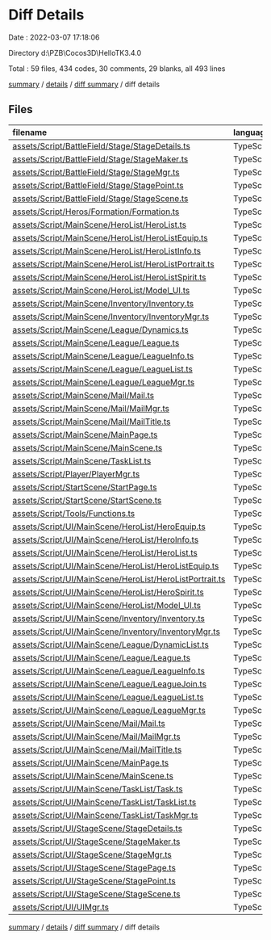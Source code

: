 # Diff Details

Date : 2022-03-07 17:18:06

Directory d:\PZB\Cocos3D\HelloTK3.4.0

Total : 59 files,  434 codes, 30 comments, 29 blanks, all 493 lines

[summary](results.md) / [details](details.md) / [diff summary](diff.md) / diff details

## Files
| filename | language | code | comment | blank | total |
| :--- | :--- | ---: | ---: | ---: | ---: |
| [assets/Script/BattleField/Stage/StageDetails.ts](/assets/Script/BattleField/Stage/StageDetails.ts) | TypeScript | -83 | 0 | -9 | -92 |
| [assets/Script/BattleField/Stage/StageMaker.ts](/assets/Script/BattleField/Stage/StageMaker.ts) | TypeScript | -38 | -8 | -8 | -54 |
| [assets/Script/BattleField/Stage/StageMgr.ts](/assets/Script/BattleField/Stage/StageMgr.ts) | TypeScript | -35 | -2 | -9 | -46 |
| [assets/Script/BattleField/Stage/StagePoint.ts](/assets/Script/BattleField/Stage/StagePoint.ts) | TypeScript | -102 | 0 | -6 | -108 |
| [assets/Script/BattleField/Stage/StageScene.ts](/assets/Script/BattleField/Stage/StageScene.ts) | TypeScript | -33 | 0 | -4 | -37 |
| [assets/Script/Heros/Formation/Formation.ts](/assets/Script/Heros/Formation/Formation.ts) | TypeScript | -7 | 0 | 0 | -7 |
| [assets/Script/MainScene/HeroList/HeroList.ts](/assets/Script/MainScene/HeroList/HeroList.ts) | TypeScript | -93 | -4 | -21 | -118 |
| [assets/Script/MainScene/HeroList/HeroListEquip.ts](/assets/Script/MainScene/HeroList/HeroListEquip.ts) | TypeScript | -7 | -30 | -8 | -45 |
| [assets/Script/MainScene/HeroList/HeroListInfo.ts](/assets/Script/MainScene/HeroList/HeroListInfo.ts) | TypeScript | -19 | -4 | -5 | -28 |
| [assets/Script/MainScene/HeroList/HeroListPortrait.ts](/assets/Script/MainScene/HeroList/HeroListPortrait.ts) | TypeScript | -30 | 0 | -7 | -37 |
| [assets/Script/MainScene/HeroList/HeroListSpirit.ts](/assets/Script/MainScene/HeroList/HeroListSpirit.ts) | TypeScript | -7 | -30 | -8 | -45 |
| [assets/Script/MainScene/HeroList/Model_UI.ts](/assets/Script/MainScene/HeroList/Model_UI.ts) | TypeScript | -42 | 0 | -8 | -50 |
| [assets/Script/MainScene/Inventory/Inventory.ts](/assets/Script/MainScene/Inventory/Inventory.ts) | TypeScript | -74 | 0 | -16 | -90 |
| [assets/Script/MainScene/Inventory/InventoryMgr.ts](/assets/Script/MainScene/Inventory/InventoryMgr.ts) | TypeScript | -84 | -4 | -10 | -98 |
| [assets/Script/MainScene/League/Dynamics.ts](/assets/Script/MainScene/League/Dynamics.ts) | TypeScript | -102 | 0 | -8 | -110 |
| [assets/Script/MainScene/League/League.ts](/assets/Script/MainScene/League/League.ts) | TypeScript | -102 | -3 | -17 | -122 |
| [assets/Script/MainScene/League/LeagueInfo.ts](/assets/Script/MainScene/League/LeagueInfo.ts) | TypeScript | -8 | -10 | -5 | -23 |
| [assets/Script/MainScene/League/LeagueList.ts](/assets/Script/MainScene/League/LeagueList.ts) | TypeScript | -13 | 0 | -5 | -18 |
| [assets/Script/MainScene/League/LeagueMgr.ts](/assets/Script/MainScene/League/LeagueMgr.ts) | TypeScript | -200 | -8 | -15 | -223 |
| [assets/Script/MainScene/Mail/Mail.ts](/assets/Script/MainScene/Mail/Mail.ts) | TypeScript | -115 | -3 | -19 | -137 |
| [assets/Script/MainScene/Mail/MailMgr.ts](/assets/Script/MainScene/Mail/MailMgr.ts) | TypeScript | -90 | -10 | -15 | -115 |
| [assets/Script/MainScene/Mail/MailTitle.ts](/assets/Script/MainScene/Mail/MailTitle.ts) | TypeScript | -27 | 0 | -4 | -31 |
| [assets/Script/MainScene/MainPage.ts](/assets/Script/MainScene/MainPage.ts) | TypeScript | -30 | 0 | -4 | -34 |
| [assets/Script/MainScene/MainScene.ts](/assets/Script/MainScene/MainScene.ts) | TypeScript | -29 | -2 | -5 | -36 |
| [assets/Script/MainScene/TaskList.ts](/assets/Script/MainScene/TaskList.ts) | TypeScript | -12 | 0 | -3 | -15 |
| [assets/Script/Player/PlayerMgr.ts](/assets/Script/Player/PlayerMgr.ts) | TypeScript | 27 | 3 | 3 | 33 |
| [assets/Script/StartScene/StartPage.ts](/assets/Script/StartScene/StartPage.ts) | TypeScript | -3 | 0 | 0 | -3 |
| [assets/Script/StartScene/StartScene.ts](/assets/Script/StartScene/StartScene.ts) | TypeScript | -1 | 0 | -2 | -3 |
| [assets/Script/Tools/Functions.ts](/assets/Script/Tools/Functions.ts) | TypeScript | 20 | 1 | 1 | 22 |
| [assets/Script/UI/MainScene/HeroList/HeroEquip.ts](/assets/Script/UI/MainScene/HeroList/HeroEquip.ts) | TypeScript | 7 | 0 | 2 | 9 |
| [assets/Script/UI/MainScene/HeroList/HeroInfo.ts](/assets/Script/UI/MainScene/HeroList/HeroInfo.ts) | TypeScript | 20 | 4 | 4 | 28 |
| [assets/Script/UI/MainScene/HeroList/HeroList.ts](/assets/Script/UI/MainScene/HeroList/HeroList.ts) | TypeScript | 74 | 4 | 17 | 95 |
| [assets/Script/UI/MainScene/HeroList/HeroListEquip.ts](/assets/Script/UI/MainScene/HeroList/HeroListEquip.ts) | TypeScript | 7 | 30 | 8 | 45 |
| [assets/Script/UI/MainScene/HeroList/HeroListPortrait.ts](/assets/Script/UI/MainScene/HeroList/HeroListPortrait.ts) | TypeScript | 30 | 0 | 7 | 37 |
| [assets/Script/UI/MainScene/HeroList/HeroSpirit.ts](/assets/Script/UI/MainScene/HeroList/HeroSpirit.ts) | TypeScript | 7 | 0 | 2 | 9 |
| [assets/Script/UI/MainScene/HeroList/Model_UI.ts](/assets/Script/UI/MainScene/HeroList/Model_UI.ts) | TypeScript | 42 | 0 | 8 | 50 |
| [assets/Script/UI/MainScene/Inventory/Inventory.ts](/assets/Script/UI/MainScene/Inventory/Inventory.ts) | TypeScript | 70 | 0 | 13 | 83 |
| [assets/Script/UI/MainScene/Inventory/InventoryMgr.ts](/assets/Script/UI/MainScene/Inventory/InventoryMgr.ts) | TypeScript | 86 | 4 | 10 | 100 |
| [assets/Script/UI/MainScene/League/DynamicList.ts](/assets/Script/UI/MainScene/League/DynamicList.ts) | TypeScript | 102 | 0 | 13 | 115 |
| [assets/Script/UI/MainScene/League/League.ts](/assets/Script/UI/MainScene/League/League.ts) | TypeScript | 25 | 0 | 5 | 30 |
| [assets/Script/UI/MainScene/League/LeagueInfo.ts](/assets/Script/UI/MainScene/League/LeagueInfo.ts) | TypeScript | 102 | 3 | 16 | 121 |
| [assets/Script/UI/MainScene/League/LeagueJoin.ts](/assets/Script/UI/MainScene/League/LeagueJoin.ts) | TypeScript | 58 | 0 | 7 | 65 |
| [assets/Script/UI/MainScene/League/LeagueList.ts](/assets/Script/UI/MainScene/League/LeagueList.ts) | TypeScript | 54 | 0 | 6 | 60 |
| [assets/Script/UI/MainScene/League/LeagueMgr.ts](/assets/Script/UI/MainScene/League/LeagueMgr.ts) | TypeScript | 404 | 14 | 17 | 435 |
| [assets/Script/UI/MainScene/Mail/Mail.ts](/assets/Script/UI/MainScene/Mail/Mail.ts) | TypeScript | 103 | 3 | 18 | 124 |
| [assets/Script/UI/MainScene/Mail/MailMgr.ts](/assets/Script/UI/MainScene/Mail/MailMgr.ts) | TypeScript | 90 | 10 | 15 | 115 |
| [assets/Script/UI/MainScene/Mail/MailTitle.ts](/assets/Script/UI/MainScene/Mail/MailTitle.ts) | TypeScript | 27 | 0 | 4 | 31 |
| [assets/Script/UI/MainScene/MainPage.ts](/assets/Script/UI/MainScene/MainPage.ts) | TypeScript | 33 | 0 | 4 | 37 |
| [assets/Script/UI/MainScene/MainScene.ts](/assets/Script/UI/MainScene/MainScene.ts) | TypeScript | 26 | 2 | 5 | 33 |
| [assets/Script/UI/MainScene/TaskList/Task.ts](/assets/Script/UI/MainScene/TaskList/Task.ts) | TypeScript | 7 | 30 | 8 | 45 |
| [assets/Script/UI/MainScene/TaskList/TaskList.ts](/assets/Script/UI/MainScene/TaskList/TaskList.ts) | TypeScript | 15 | 0 | 4 | 19 |
| [assets/Script/UI/MainScene/TaskList/TaskMgr.ts](/assets/Script/UI/MainScene/TaskList/TaskMgr.ts) | TypeScript | 7 | 30 | 8 | 45 |
| [assets/Script/UI/StageScene/StageDetails.ts](/assets/Script/UI/StageScene/StageDetails.ts) | TypeScript | 83 | 0 | 9 | 92 |
| [assets/Script/UI/StageScene/StageMaker.ts](/assets/Script/UI/StageScene/StageMaker.ts) | TypeScript | 37 | 8 | 7 | 52 |
| [assets/Script/UI/StageScene/StageMgr.ts](/assets/Script/UI/StageScene/StageMgr.ts) | TypeScript | 35 | 2 | 9 | 46 |
| [assets/Script/UI/StageScene/StagePage.ts](/assets/Script/UI/StageScene/StagePage.ts) | TypeScript | 92 | 0 | 11 | 103 |
| [assets/Script/UI/StageScene/StagePoint.ts](/assets/Script/UI/StageScene/StagePoint.ts) | TypeScript | 102 | 0 | 6 | 108 |
| [assets/Script/UI/StageScene/StageScene.ts](/assets/Script/UI/StageScene/StageScene.ts) | TypeScript | 13 | 0 | 2 | 15 |
| [assets/Script/UI/UIMgr.ts](/assets/Script/UI/UIMgr.ts) | TypeScript | 15 | 0 | 1 | 16 |

[summary](results.md) / [details](details.md) / [diff summary](diff.md) / diff details